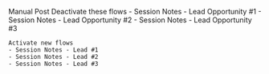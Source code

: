 Manual Post
    Deactivate these flows
    - Session Notes - Lead Opportunity #1
    - Session Notes - Lead Opportunity #2
    - Session Notes - Lead Opportunity #3

    Activate new flows
    - Session Notes - Lead #1
    - Session Notes - Lead #2
    - Session Notes - Lead #3